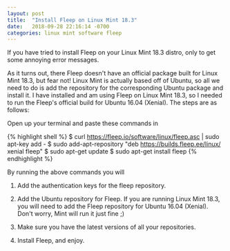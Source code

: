 ```yaml
---
layout: post
title:  "Install Fleep on Linux Mint 18.3"
date:   2018-09-28 22:16:14 -0700
categories: linux mint software fleep
---
```

If you have tried to install Fleep on your Linux Mint 18.3 distro, only to get some annoying error messages.

As it turns out, there Fleep doesn't have an official package built for Linux Mint 18.3, but fear not! Linux Mint is actually based off of Ubuntu, so all we need to do is add the repository for the corresponding Ubuntu package and install it. I have installed and am using Fleep on Linux Mint 18.3, so I needed to run the Fleep's official build for Ubuntu 16.04 (Xenial). The steps are as follows:

Open up your terminal and paste these commands in

{% highlight shell %}
$ curl https://fleep.io/software/linux/fleep.asc | sudo apt-key add -
$ sudo add-apt-repository "deb https://builds.fleep.ee/linux/ xenial fleep"
$ sudo apt-get update
$ sudo apt-get install fleep
{% endhighlight %}

By running the above commands you will

1) Add the authentication keys for the fleep repository.

2) Add the Ubuntu repository for Fleep. If you are running Linux Mint 18.3, you will need to add the Fleep repository for Ubuntu 16.04 (Xenial). Don't worry, Mint will run it just fine ;)
 
3) Make sure you have the latest versions of all your repositories.

4) Install Fleep, and enjoy.

